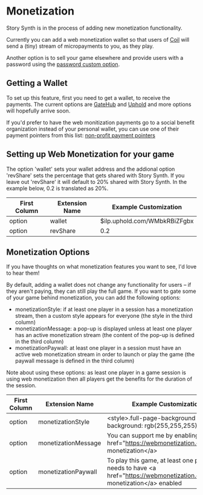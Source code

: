 # Monetization

Story Synth is in the process of adding new monetization functionality.

Currently you can add a web monetization wallet so that users of [Coil](https://coil.com/) will send a (tiny) stream of micropayments to you, as they play.

Another option is to sell your game elsewhere and provide users with a password using the [password custom option](https://docs.storysynth.org/guide/options.html#password).

## Getting a Wallet

To set up this feature, first you need to get a wallet, to receive the payments. The current options are [GateHub](https://gatehub.net/) and [Uphold](https://uphold.com/) and more options will hopefully arrive soon.

If you'd prefer to have the web monitization payments go to a social benefit organization instead of your personal wallet, you can use one of their payment pointers from this list: [non-profit payment pointers](https://community.webmonetization.org/grantfortheweb/non-profit-payment-pointers-2890)

## Setting up Web Monetization for your game

The option 'wallet' sets your wallet address and the addional option 'revShare' sets the percentage that gets shared with Story Synth. If you leave out 'revShare' it will default to 20% shared with Story Synth. In the example below, 0.2 is translated as 20%.

| First Column | Extension Name | Example Customization         |
| ------------ | -------------- | ----------------------------- |
| option       | wallet         | \$ilp.uphold.com/WMbkRBiZFgbx |
| option       | revShare       | 0.2                           |

## Monetization Options

If you have thoughts on what monetization features you want to see, I'd love to hear them!

By default, adding a wallet does not change any functionality for users – if they aren't paying, they can still play the full game. If you want to gate some of your game behind monetization, you can add the following options:

- monetizationStyle: if at least one player in a session has a monetization stream, then a custom style appears for everyone (the style in the third column)
- monetizationMessage: a pop-up is displayed unless at least one player has an active monetization stream (the content of the pop-up is defined in the third column)
- monetizationPaywall: at least one player in a session must have an active web monetization stream in order to launch or play the game (the paywall message is defined in the third column)

Note about using these options: as least one player in a game session is using web monetization then all players get the benefits for the duration of the session.

| First Column | Extension Name | Example Customization         |
| ------------ | -------------- | ----------------------------- |
| option       | monetizationStyle       | \<style>.full-page-background { background: rgb(255,255,255);}\</style>
| option       | monetizationMessage         | You can support me by enabling \<a href="https://webmonetization.org/">web monetization\</a> |
| option       | monetizationPaywall         | To play this game, at least one player needs to have \<a href="https://webmonetization.org/">web monetization\</a> enabled |
